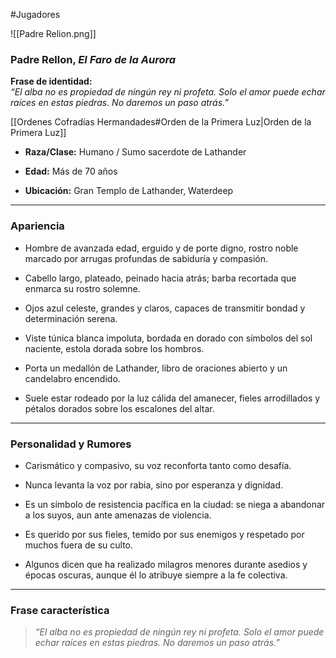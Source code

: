#Jugadores 

![[Padre Relion.png]]
### **Padre Rellon, _El Faro de la Aurora_**

**Frase de identidad:**  
_“El alba no es propiedad de ningún rey ni profeta. Solo el amor puede echar raíces en estas piedras. No daremos un paso atrás.”_

[[Ordenes Cofradías Hermandades#Orden de la Primera Luz|Orden de la Primera Luz]]

- **Raza/Clase:** Humano / Sumo sacerdote de Lathander
    
- **Edad:** Más de 70 años
    
- **Ubicación:** Gran Templo de Lathander, Waterdeep
    

---

### **Apariencia**

- Hombre de avanzada edad, erguido y de porte digno, rostro noble marcado por arrugas profundas de sabiduría y compasión.
    
- Cabello largo, plateado, peinado hacia atrás; barba recortada que enmarca su rostro solemne.
    
- Ojos azul celeste, grandes y claros, capaces de transmitir bondad y determinación serena.
    
- Viste túnica blanca impoluta, bordada en dorado con símbolos del sol naciente, estola dorada sobre los hombros.
    
- Porta un medallón de Lathander, libro de oraciones abierto y un candelabro encendido.
    
- Suele estar rodeado por la luz cálida del amanecer, fieles arrodillados y pétalos dorados sobre los escalones del altar.
    

---

### **Personalidad y Rumores**

- Carismático y compasivo, su voz reconforta tanto como desafía.
    
- Nunca levanta la voz por rabia, sino por esperanza y dignidad.
    
- Es un símbolo de resistencia pacífica en la ciudad: se niega a abandonar a los suyos, aun ante amenazas de violencia.
    
- Es querido por sus fieles, temido por sus enemigos y respetado por muchos fuera de su culto.
    
- Algunos dicen que ha realizado milagros menores durante asedios y épocas oscuras, aunque él lo atribuye siempre a la fe colectiva.
    

---

### **Frase característica**

> _“El alba no es propiedad de ningún rey ni profeta. Solo el amor puede echar raíces en estas piedras. No daremos un paso atrás.”_


